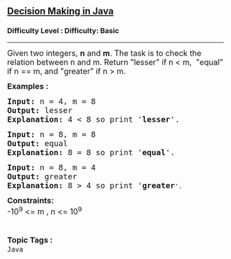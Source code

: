 <h2><a href="https://www.geeksforgeeks.org/problems/java-if-else-decision-making0924/0?category%255B%255D=Java&difficulty%255B%255D=-2&page=1&query=category%255B%255DJavadifficulty%255B%255D-2page1category%255B%255DJava">Decision Making in Java</a></h2><h3>Difficulty Level : Difficulty: Basic</h3><hr><div class="problems_problem_content__Xm_eO"><p><span style="font-size: 18px;">Given two integers, <strong>n</strong>&nbsp;and <strong>m</strong>. The task is to check the relation between n and m. Return "</span><span style="font-size: 18px;">lesser" if n &lt; m,&nbsp; "</span><span style="font-size: 18px;">equal" if n == m, and "</span><span style="font-size: 18px;">greater" if n &gt; m.</span></p>
<p><strong><span style="font-size: 18px;">Examples : <br></span></strong></p>
<pre><span style="font-size: 18px;"><strong>Input: </strong>n = 4, m = 8</span>
<span style="font-size: 18px;"><strong>Output: </strong>lesser</span>
<span style="font-size: 18px;"><strong>Explanation: </strong>4 &lt; 8 so print '<strong>lesser</strong>'.</span></pre>
<pre><span style="font-size: 18px;"><strong>Input: </strong>n = 8, m = 8</span>
<span style="font-size: 18px;"><strong>Output: </strong>equal</span>
<span style="font-size: 18px;"><strong>Explanation: </strong>8 = 8 so print '<strong>equal</strong>'.</span></pre>
<pre><span style="font-size: 18px;"><strong>Input: </strong>n = 8, m = 4</span>
<span style="font-size: 18px;"><strong>Output: </strong>greater</span>
<span style="font-size: 18px;"><strong>Explanation: </strong>8 &gt; 4 so print '<strong>greater</strong></span>'.</pre>
<p><span style="font-size: 18px;"><strong>Constraints:</strong><br>-10<sup>9</sup> &lt;= m , n &lt;= 10<sup>9</sup><br></span></p></div><br><p><span style=font-size:18px><strong>Topic Tags : </strong><br><code>Java</code>&nbsp;
